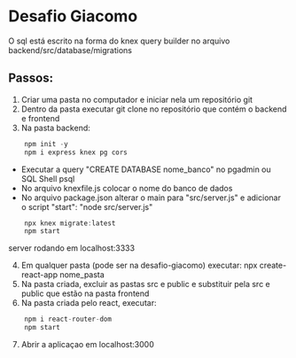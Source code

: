 # Desafio Giacomo

O sql está escrito na forma do knex query builder no arquivo backend/src/database/migrations
## Passos:

1. Criar uma pasta no computador e iniciar nela um repositório git
2. Dentro da pasta executar git clone no repositório que contém o backend e frontend
3. Na pasta backend:
```javascript
    npm init -y
    npm i express knex pg cors
```
* Executar a query "CREATE DATABASE nome_banco" no pgadmin ou SQL Shell psql
* No arquivo knexfile.js colocar o nome do banco de dados
* No arquivo package.json alterar o main para "src/server.js" e adicionar o script "start": "node src/server.js"
```javascript
    npx knex migrate:latest
    npm start
```
server rodando em localhost:3333

4. Em qualquer pasta (pode ser na desafio-giacomo) executar: npx create-react-app nome_pasta
5. Na pasta criada, excluir as pastas src e public e substituir pela src e public que estão na pasta frontend
6. Na pasta criada pelo react, executar:
```javascript
    npm i react-router-dom
    npm start
```
7. Abrir a aplicaçao em localhost:3000

